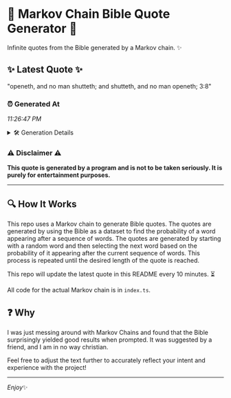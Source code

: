 # 📖 Markov Chain Bible Quote Generator 📖

Infinite quotes from the Bible generated by a Markov chain. ✨

## ✨ Latest Quote ✨
"openeth, and no man shutteth; and shutteth, and no man openeth; 3:8"

### ⏰ Generated At
*11:26:47 PM*

<details>
    <summary>🛠️ Generation Details</summary>
    <p>
        <strong>🌱 Seed:</strong> openeth,<br>
        <strong>🔄 Iterations:</strong> 11<br>
        <strong>📜 Context History:</strong><br>[ openeth, ]: and<br>[ openeth,, and ]: no<br>[ openeth,, and, no ]: man<br>[ openeth,, and, no, man ]: shutteth;<br>[ openeth,, and, no, man, shutteth; ]: and<br>[ openeth,, and, no, man, shutteth;, and ]: shutteth,<br>[ and, no, man, shutteth;, and, shutteth, ]: and<br>[ no, man, shutteth;, and, shutteth,, and ]: no<br>[ man, shutteth;, and, shutteth,, and, no ]: man<br>[ shutteth;, and, shutteth,, and, no, man ]: openeth;<br>[ and, shutteth,, and, no, man, openeth; ]: 3:8<br>
    </p>
</details>

### ⚠️ Disclaimer ⚠️
**This quote is generated by a program and is not to be taken seriously. It is purely for entertainment purposes.**

---

## 🔍 How It Works

This repo uses a Markov chain to generate Bible quotes. The quotes are generated by using the Bible as a dataset to find the probability of a word appearing after a sequence of words. The quotes are generated by starting with a random word and then selecting the next word based on the probability of it appearing after the current sequence of words. This process is repeated until the desired length of the quote is reached.

This repo will update the latest quote in this README every 10 minutes. ⏳

All code for the actual Markov chain is in `index.ts`.

## ❓ Why

I was just messing around with Markov Chains and found that the Bible surprisingly yielded good results when prompted. 
It was suggested by a friend, and I am in no way christian.

Feel free to adjust the text further to accurately reflect your intent and experience with the project!

---

*Enjoy*✨
